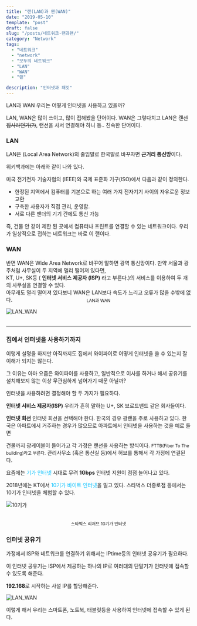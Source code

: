 ```yaml
---
title: "랜(LAN)과 왠(WAN)"
date: "2019-05-10"
template: "post"
draft: false
slug: "/posts/네트워크-랜과왠/"
category: "Network"
tags:
  - "네트워크"
  - "network"
  - "모두의 네트워크"
  - "LAN"
  - "WAN"
  - "랜"

description: "인터넷과 패킷"
---
```


LAN과 WAN
우리는 어떻게 인터넷을 사용하고 있을까?

LAN, WAN은 많이 쓰이고, 많이 접해봤을 단어이다. WAN은 그렇다치고
LAN은 ~~랜선집사라던가(?)~~, 랜선을 사서 연결해야 하니 등.. 친숙한 단어이다.

### LAN

LAN은 (Local Area Network)의 줄임말로 한국말로 바꾸자면 **근거리 통신망**이다.

위키백과에는 아래와 같이 나와 있다.

미국 전기전자 기술자협의 (IEEE)와 국제 표준화 기구(ISO)에서 다음과 같이 정의한다.

<ul>
    <li> 한정된 지역에서 컴퓨터를 기본으로 하는 여러 가지 전자기기 사이의 자유로운 정보교환</li>
    <li> 구축한 사용자가 직접 관리, 운영함.</li>
    <li> 서로 다른 밴더의 기기 간에도 통신 가능</li>
</ul>

즉, 건물 안 같이 제한 된 곳에서 컴퓨터나 프린트를 연결할 수 있는 네트워크이다. 우리가 일상적으로 접하는 네트워크는 바로 이 랜이다.

### WAN

반면 WAN은 Wide Area Network로 바꾸어 말하면 광역 통신망이다. 만약 서울과 광주처럼 사무실이 두 지역에 멀리 떨어져 있다면,  
KT, U+, SK등 ( **인터넷 서비스 제공자 (ISP)** 라고 부른다.)의 서비스를 이용하여 두 개의 사무실을 연결할 수 있다.  
아무래도 멀리 떨어져 있다보니 <span class="color--red">WAN은 LAN보다 속도가 느리고 오류가 많을 수밖에 없다.</span>

![LAN_WAN](https://upload.wikimedia.org/wikipedia/commons/thumb/6/6e/LAN_WAN_scheme.svg/440px-LAN_WAN_scheme.svg.png)
<small style="display:block; text-align:center; margin-top:-3rem; margin-bottom:3rem;">LAN과 WAN</small>

---

### 집에서 인터넷을 사용하기까지

이렇게 설명을 하지만 아직까지도 집에서 와이파이로 어떻게 인터넷을 쓸 수 있는지 잘 이해가 되지는 않는다.

그 이유는 아마 요즘은 와이파이를 사용하고, 일반적으로 이사를 하거나 해서 공유기를 설치해보지 않는 이상 무관심하게 넘어가기 때문 아닐까?

인터넷을 사용하려면 결정해야 할 두 가지가 필요하다.

**인터넷 서비스 제공자(ISP)**
우리가 흔히 말하는 U+, SK 브로드밴드 같은 회사들이다.

**인터넷 회선**
인터넷 회선을 선택해야 한다. 한국의 경우 광랜을 주로 사용하고 있다.
한국은 아파트에서 거주하는 경우가 많으므로 아파트에서 인터넷을 사용하는 것을 예로 들면

건물까지 광케이블이 들어가고 각 가정은 랜선을 사용하는 방식이다. <small>FTTB(Fiber To The building)라고 부른다.</small>
관리사무소 (혹은 통신실 등)에서 허브를 통해서 각 가정에 연결된다.

요즘에는 <span style="color:#00BFFF;">기가 인터넷</span> 시대로 무려 **1Gbps** 인터넷 지원이 점점 늘어나고 있다.

2018년에는 KT에서 <span style="color:#00BFFF;">10기가 바이트 인터넷</span>을 밀고 있다. 스타벅스 더종로점 등에서는 10기가 인터넷을 체험할 수 있다.

![10기가](/media/images/network/10gp.png)
<small style="display:block; text-align:center; margin-top:2rem;">스타벅스 리저브 10기가 인터넷</small>

### 인터넷 공유기

가정에서 ISP와 네트워크를 연결하기 위해서는 IPtime등의 인터넷 공유기가 필요하다.

이 인터넷 공유기는 ISP에서 제공하는 하나의 IP로 여러대의 단말기가 인터넷에 접속할 수 있도록 해준다.

**192.168**로 시작하는 사설 IP를 할당해준다.

![LAN_WAN](https://cdn.pixabay.com/photo/2016/11/26/20/36/wireless-1861612_1280.jpg)

이렇게 해서 우리는 스마트폰, 노트북, 태블릿등을 사용하여 인터넷에 접속할 수 있게 된다.
